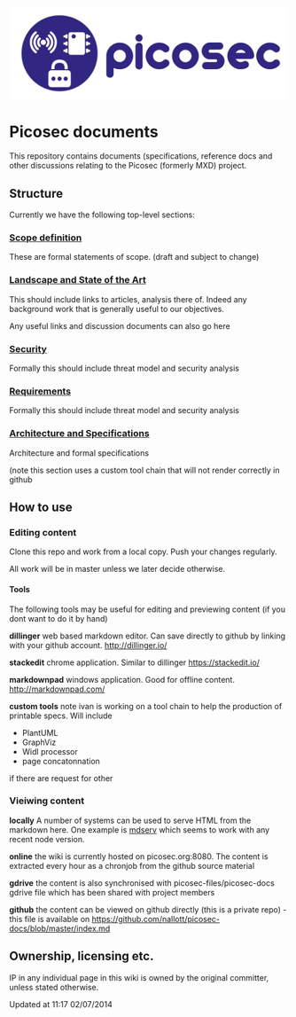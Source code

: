 ![picosec logo](/logo/logo-text.jpg)




# Picosec documents

This repository contains documents (specifications, reference docs and other discussions relating to the Picosec (formerly MXD) project.

## Structure
Currently we have the following top-level sections:


### [Scope definition](scope)
These are formal statements of scope. (draft and subject to change)

### [Landscape and State of the Art](landscape/)
This should include links to articles, analysis there of. Indeed any background work that is generally useful to our objectives.

Any useful links and discussion documents can also go here 



### [Security](security)
Formally this should include threat model and security analysis


### [Requirements](requirements)
Formally this should include threat model and security analysis


### [Architecture and Specifications](specs)
Architecture and formal specifications

(note this section uses a custom tool chain that will not render correctly in github




## How to use

### Editing content



Clone this repo and work from a local copy. Push your changes regularly.

All work will be in master unless we later decide otherwise.

#### Tools
The following tools may be useful for editing and previewing content (if you dont want to do it by hand)


**dillinger** web based markdown editor. Can save directly to github by linking with your github account. http://dillinger.io/

**stackedit** chrome application. Similar to dillinger https://stackedit.io/

**markdownpad** windows application. Good for offline content. http://markdownpad.com/ 

**custom tools**  note ivan is working on a tool chain to help the production of printable specs. Will include
* PlantUML 
* GraphViz
* Widl processor
* page concatonnation  

if there are request for other 

### Vieiwing content

**locally** A number of systems can be used to serve HTML from the markdown here. One example is [mdserv](https://github.com/Bonuspunkt/mdserv) which seems to work with any recent node version.


**online** the wiki is currently hosted on picosec.org:8080. The content is extracted every hour as a chronjob from the github source material

**gdrive** the content is also synchronised with picosec-files/picosec-docs gdrive file which has been shared with project members

**github** the content can be viewed on github directly (this is a private repo) -this file is available on https://github.com/nallott/picosec-docs/blob/master/index.md 




## Ownership, licensing etc.

IP in any individual page in this wiki is owned by the original committer, unless stated otherwise.

Updated at 11:17 02/07/2014
